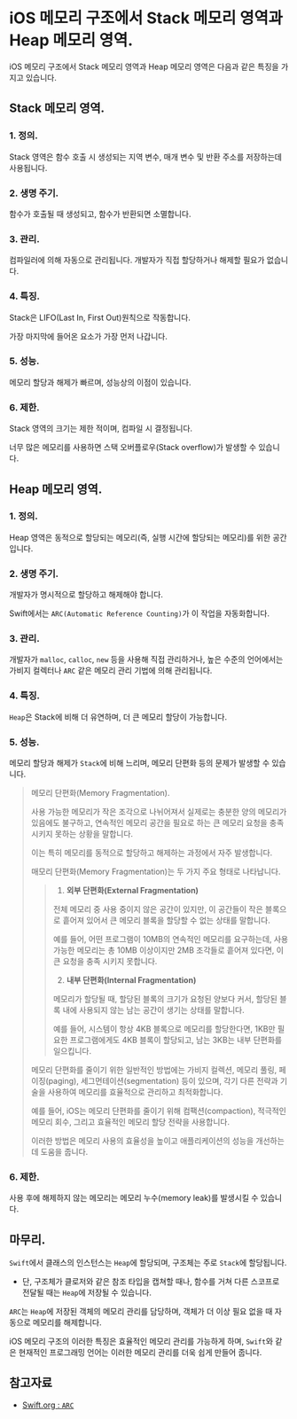 # iOS 메모리 구조에서 Stack 메모리 영역과 Heap 메모리 영역.

iOS 메모리 구조에서 Stack 메모리 영역과 Heap 메모리 영역은 다음과 같은 특징을 가지고 있습니다.

## Stack 메모리 영역.

### 1. 정의.

Stack 영역은 함수 호출 시 생성되는 지역 변수, 매개 변수 및 반환 주소를 저장하는데 사용됩니다.

### 2. 생명 주기.

함수가 호출될 때 생성되고, 함수가 반환되면 소멸합니다.

### 3. 관리.

컴파일러에 의해 자동으로 관리됩니다. 개발자가 직접 할당하거나 해제할 필요가 없습니다.

### 4. 특징.

Stack은 LIFO(Last In, First Out)원칙으로 작동합니다.

가장 마지막에 들어온 요소가 가장 먼저 나갑니다.

### 5. 성능.

메모리 할당과 해제가 빠르며, 성능상의 이점이 있습니다.

### 6. 제한.

Stack 영역의 크기는 제한 적이며, 컴파일 시 결정됩니다.

너무 많은 메모리를 사용하면 스택 오버플로우(Stack overflow)가 발생할 수 있습니다.

## Heap 메모리 영역.

### 1. 정의.

Heap 영역은 동적으로 할당되는 메모리(즉, 실행 시간에 할당되는 메모리)를 위한 공간입니다.

### 2. 생명 주기.

개발자가 명시적으로 할당하고 해제해야 합니다.

Swift에서는 `ARC(Automatic Reference Counting)`가 이 작업을 자동화합니다.

### 3. 관리.

개발자가 `malloc`, `calloc`, `new` 등을 사용해 직접 관리하거나, 높은 수준의 언어에서는 가비지 컬렉터나 `ARC` 같은 메모리 관리 기법에 의해 관리됩니다.

### 4. 특징.

`Heap`은 Stack에 비해 더 유연하며, 더 큰 메모리 할당이 가능합니다.

### 5. 성능.

메모리 할당과 해제가 `Stack`에 비해 느리며, 메모리 단편화 등의 문제가 발생할 수 있습니다.

> 메모리 단편화(Memory Fragmentation).
> 
> 사용 가능한 메모리가 작은 조각으로 나뉘어져서 실제로는 충분한 양의 메모리가 있음에도 불구하고, 연속적인 메모리 공간을 필요로 하는 큰 메모리 요청을 충족시키지 못하는 상황을 말합니다.
>
> 이는 특히 메모리를 동적으로 할당하고 해제하는 과정에서 자주 발생합니다.
>
> 매모리 단편화(Memory Fragmentation)는 두 가지 주요 형태로 나타납니다.
> 
>> 1. **외부 단편화(External Fragmentation)**
>>
>> 전체 메모리 중 사용 중이지 않은 공간이 있지만, 이 공간들이 작은 블록으로 흩어져 있어서 큰 메모리 블록을 할당할 수 없는 상태를 말합니다.
>>
>> 예를 들어, 어떤 프로그램이 10MB의 연속적인 메모리를 요구하는데, 사용 가능한 메모리는 총 10MB 이상이지만 2MB 조각들로 흩어져 있다면, 이 큰 요청을 충족 시키지 못합니다.
>> 
>>
>> 2. **내부 단편화(Internal Fragmentation)**
>> 
>> 메모리가 할당될 때, 할당된 블록의 크기가 요청된 양보다 커서, 할당된 블록 내에 사용되지 않는 남는 공간이 생기는 상태를 말합니다.
>> 
>> 예를 들어, 시스템이 항상 4KB 블록으로 메모리를 할당한다면, 1KB만 필요한 프로그램에게도 4KB 블록이 할당되고, 남는 3KB는 내부 단편화를 일으킵니다.
>
> 메모리 단편화를 줄이기 위한 일반적인 방법에는 가비지 컬렉션, 메모리 풀링, 페이징(paging), 세그먼테이션(segmentation) 등이 있으며, 각기 다른 전략과 기술을 사용하여 메모리를 효율적으로 관리하고 최적화합니다.
> 
> 예를 들어, iOS는 메모리 단편화를 줄이기 위해 컴팩션(compaction), 적극적인 메모리 회수, 그리고 효율적인 메모리 할당 전략을 사용합니다.
>
> 이러한 방법은 메모리 사용의 효율성을 높이고 애플리케이션의 성능을 개선하는 데 도움을 줍니다.

### 6. 제한.

사용 후에 해제하지 않는 메모리는 메모리 누수(memory leak)를 발생시킬 수 있습니다.

## 마무리.

`Swift`에서 클래스의 인스턴스는 `Heap`에 할당되며, 구조체는 주로 `Stack`에 할당됩니다.
- 단, 구조체가 클로저와 같은 참조 타입을 캡쳐할 때나, 함수를 거쳐 다른 스코프로 전달될 때는 `Heap`에 저장될 수 있습니다.

`ARC`는 `Heap`에 저장된 객체의 메모리 관리를 담당하며, 객체가 더 이상 필요 없을 때 자동으로 메모리를 해제합니다.

iOS 메모리 구조의 이러한 특징은 효율적인 메모리 관리를 가능하게 하며, `Swift`와 같은 현재적인 프로그래밍 언어는 이러한 메모리 관리를 더욱 쉽게 만들어 줍니다.

## 참고자료

- [Swift.org : `ARC`](https://docs.swift.org/swift-book/documentation/the-swift-programming-language/automaticreferencecounting/)

